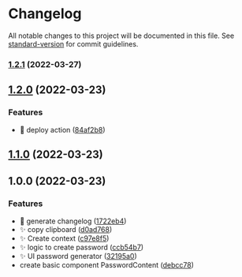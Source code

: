 # Changelog

All notable changes to this project will be documented in this file. See [standard-version](https://github.com/conventional-changelog/standard-version) for commit guidelines.

### [1.2.1](https://github.com/mokkapps/changelog-generator-demo/compare/v1.2.0...v1.2.1) (2022-03-27)

## [1.2.0](https://github.com/mokkapps/changelog-generator-demo/compare/v1.1.0...v1.2.0) (2022-03-23)


### Features

* :rocket: deploy action ([84af2b8](https://github.com/mokkapps/changelog-generator-demo/commits/84af2b8dc89015fbf70e4ea8c675b799883bdb3c))

## [1.1.0](https://github.com/mokkapps/changelog-generator-demo/compare/v1.0.0...v1.1.0) (2022-03-23)

## 1.0.0 (2022-03-23)

### Features

* :rocket: generate changelog ([1722eb4](https://github.com/mokkapps/changelog-generator-demo/commits/1722eb41e59bfbd154cb769f3b0d4772e32cf4af))
* :sparkles: copy clipboard ([d0ad768](https://github.com/mokkapps/changelog-generator-demo/commits/d0ad7680beb323dd6989f2648911889182e1301a))
* :sparkles: Create context ([c97e8f5](https://github.com/mokkapps/changelog-generator-demo/commits/c97e8f5f285fb9a3992dd731313a2d0e3b06169d))
* :sparkles: logic to create password ([ccb54b7](https://github.com/mokkapps/changelog-generator-demo/commits/ccb54b767bec67526562993076ba427f26cd9905))
* :sparkles: UI password generator ([32195a0](https://github.com/mokkapps/changelog-generator-demo/commits/32195a0e07ede3bf85e2c60b30a84a33be33cc84))
* create basic component PasswordContent ([debcc78](https://github.com/mokkapps/changelog-generator-demo/commits/debcc781a77617dbc66faa52c52cdcfda3f51bac))